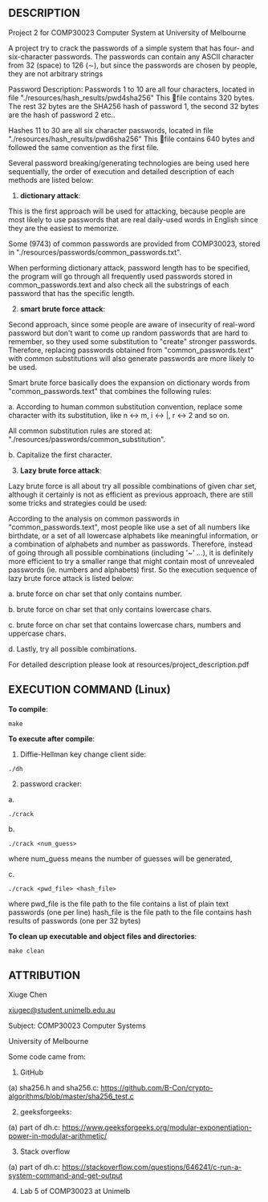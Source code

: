 ## DESCRIPTION

Project 2 for COMP30023 Computer System at University of Melbourne

A project try to crack the passwords of a simple system that has four- and
six-character passwords. The passwords can contain any ASCII character from 32
(space) to 126 (∼), but since the passwords are chosen by people, they are not
arbitrary strings

Password Description:
Passwords 1 to 10 are all four characters, located in file "./resources/hash_results/pwd4sha256"
This 􏰁file contains 320 bytes. The rest 32 bytes are the SHA256 hash of password 1,
the second 32 bytes are the hash of password 2 etc..

Hashes 11 to 30 are all six character passwords, located in file "./resources/hash_results/pwd6sha256"
This 􏰁file contains 640 bytes and followed the same convention as the first file.

Several password breaking/generating technologies are being used here sequentially,
the order of execution and detailed description of each methods are listed below:
1. **dictionary attack**:

This is the first approach will be used for attacking, because people are most likely
to use passwords that are real daily-used words in English since they are the
easiest to memorize.

Some (9743) of common passwords are provided from COMP30023, stored in "./resources/passwords/common_passwords.txt".

When performing dictionary attack, password length has to be specified,
the program will go through all frequently used passwords stored in common_passwords.text
and also check all the substrings of each password that has the specific length.

2. **smart brute force attack**:

Second approach, since some people are aware of insecurity of real-word password
but don't want to come up random passwords that are hard to remember, so they
used some substitution to "create" stronger passwords. Therefore, replacing
passwords obtained from "common_passwords.text" with common substitutions will
also generate passwords are more likely to be used.

Smart brute force basically does the expansion on dictionary words from "common_passwords.text"
that combines the following rules:

a. According to human common substitution convention, replace some character
with its substitution, like n <-> m, i <-> |, r <-> 2 and so on.

All common substitution rules are stored at: "./resources/passwords/common_substitution".

b. Capitalize the first character.

3. **Lazy brute force attack**:

Lazy brute force is all about try all possible combinations of given char set,
although it certainly is not as efficient as previous approach, there are still
some tricks and strategies could be used:

According to the analysis on common passwords in "common_passwords.text", most people
like use a set of all numbers like birthdate, or a set of all lowercase alphabets
like meaningful information, or a combination of alphabets and number as passwords.
Therefore, instead of going through all possible combinations (including '~' ...),
it is definitely more efficient to try a smaller range that might contain most of
unrevealed passwords (ie. numbers and alphabets) first. So the execution sequence
of lazy brute force attack is listed below:

a. brute force on char set that only contains number.

b. brute force on char set that only contains lowercase chars.

c. brute force on char set that contains lowercase chars, numbers and uppercase chars.

d. Lastly, try all possible combinations.

For detailed description please look at resources/project_description.pdf

## EXECUTION COMMAND (Linux)

**To compile**:

`make`

**To execute after compile**:

1. Diffie-Hellman key change client side:

`./dh`

2. password cracker:

a.

`./crack`

b.

`./crack <num_guess>`

where num_guess means the number of guesses will be generated,

c.

`./crack <pwd_file> <hash_file>`

where pwd_file is the file path to the file contains a list of plain text passwords (one per line)
hash_file is the file path to the file contains hash results of passwords (one per 32 bytes)

**To clean up executable and object files and directories**:

`make clean`

## ATTRIBUTION
Xiuge Chen

xiugec@student.unimelb.edu.au

Subject: COMP30023 Computer Systems

University of Melbourne

Some code came from:
1. GitHub

  (a) sha256.h and sha256.c: https://github.com/B-Con/crypto-algorithms/blob/master/sha256_test.c

2. geeksforgeeks:

  (a) part of dh.c: https://www.geeksforgeeks.org/modular-exponentiation-power-in-modular-arithmetic/

3. Stack overflow

  (a) part of dh.c: https://stackoverflow.com/questions/646241/c-run-a-system-command-and-get-output

4. Lab 5 of COMP30023 at Unimelb
